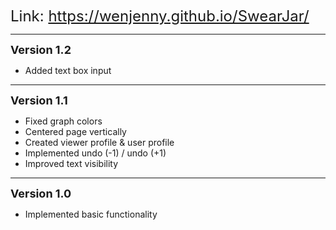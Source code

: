 <font size=5> Link: <a target='_blank' href='https://wenjenny.github.io/SwearJar/'> https://wenjenny.github.io/SwearJar/ </a> </font>

<hr>

<p style="margin-bottom:0px"> <font size=4> <b> Version 1.2 </b> </font> </p>

- Added text box input

<hr>

<p style="margin-bottom:0px"> <font size=4> <b> Version 1.1 </b> </font> </p>

- Fixed graph colors
- Centered page vertically
- Created viewer profile & user profile
- Implemented undo (-1) / undo (+1)
- Improved text visibility

<hr>

<p style="margin-bottom:0px"> <font size=4> <b> Version 1.0 </b> </font> </p>

- Implemented basic functionality